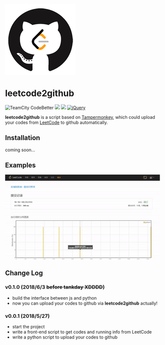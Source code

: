 ![logo](https://github.com/monlie/leetcode2github/blob/master/examples/leetcode2github.png)
# leetcode2github

![TeamCity CodeBetter](https://img.shields.io/badge/build-passing-brightgreen.svg)
[![](https://img.shields.io/badge/Powered%20by-Tampermonkey-brightgreen.svg)](http://tampermonkey.net/)
![](https://img.shields.io/badge/python-3.5%203.6-blue.svg)
[![jQuery](https://img.shields.io/badge/jQuery-1.10.2-blue.svg)](https://cdn.bootcss.com/jquery/1.10.2/jquery.min.js)

**leetcode2github** is a script based on [Tampermonkey](http://tampermonkey.net/), which could upload your codes from [LeetCode](https://leetcode-cn.com/) to github automatically.

## Installation
coming soon...

## Examples
![demo](https://github.com/monlie/leetcode2github/blob/master/examples/demo.gif)

## Change Log
### v0.1.0 (2018/6/3 ~~before tankday XDDDD~~)
* build the interface between js and python
* now you can upload your codes to github via **leetcode2github** actually!
### v0.0.1 (2018/5/27)
* start the project
* write a front-end script to get codes and running info from LeetCode
* write a python script to upload your codes to github
